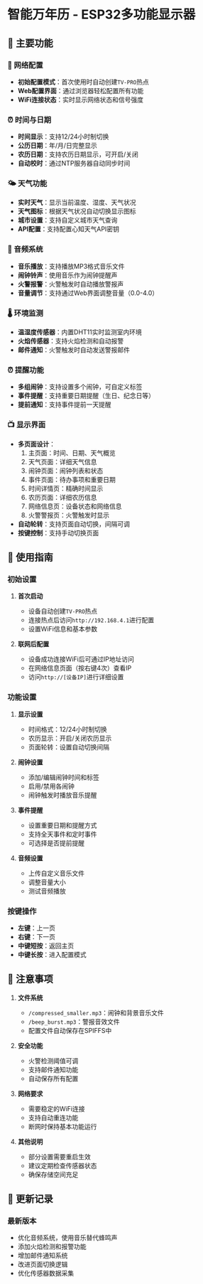 # 智能万年历 - ESP32多功能显示器

## 🌟 主要功能

### 📱 网络配置
- **初始配置模式**：首次使用时自动创建`TV-PRO`热点
- **Web配置界面**：通过浏览器轻松配置所有功能
- **WiFi连接状态**：实时显示网络状态和信号强度

### ⏰ 时间与日期
- **时间显示**：支持12/24小时制切换
- **公历日期**：年/月/日完整显示
- **农历日期**：支持农历日期显示，可开启/关闭
- **自动校时**：通过NTP服务器自动同步时间

### 🌤️ 天气功能
- **实时天气**：显示当前温度、湿度、天气状况
- **天气图标**：根据天气状况自动切换显示图标
- **城市设置**：支持自定义城市天气查询
- **API配置**：支持配置心知天气API密钥

### 🎵 音频系统
- **音乐播放**：支持播放MP3格式音乐文件
- **闹钟铃声**：使用音乐作为闹钟提醒声
- **火警报警**：火警触发时自动播放警报声
- **音量调节**：支持通过Web界面调整音量（0.0-4.0）

### 🌡️ 环境监测
- **温湿度传感器**：内置DHT11实时监测室内环境
- **火焰传感器**：支持火焰检测和自动报警
- **邮件通知**：火警触发时自动发送警报邮件

### ⏰ 提醒功能
- **多组闹钟**：支持设置多个闹钟，可自定义标签
- **事件提醒**：支持重要日期提醒（生日、纪念日等）
- **提前通知**：支持事件提前一天提醒

### 📺 显示界面
- **多页面设计**：
  1. 主页面：时间、日期、天气概览
  2. 天气页面：详细天气信息
  3. 闹钟页面：闹钟列表和状态
  4. 事件页面：待办事项和重要日期
  5. 时间详情页：精确时间显示
  6. 农历页面：详细农历信息
  7. 网络信息页：设备状态和网络信息
  8. 火警警报页：火警触发时显示
- **自动轮转**：支持页面自动切换，间隔可调
- **按键控制**：支持手动切换页面

## 🔧 使用指南

### 初始设置
1. **首次启动**
   - 设备自动创建`TV-PRO`热点
   - 连接热点后访问`http://192.168.4.1`进行配置
   - 设置WiFi信息和基本参数

2. **联网后配置**
   - 设备成功连接WiFi后可通过IP地址访问
   - 在网络信息页面（按右键4次）查看IP
   - 访问`http://[设备IP]`进行详细设置

### 功能设置
1. **显示设置**
   - 时间格式：12/24小时制切换
   - 农历显示：开启/关闭农历显示
   - 页面轮转：设置自动切换间隔

2. **闹钟设置**
   - 添加/编辑闹钟时间和标签
   - 启用/禁用各闹钟
   - 闹钟触发时播放音乐提醒

3. **事件提醒**
   - 设置重要日期和提醒方式
   - 支持全天事件和定时事件
   - 可选择是否提前提醒

4. **音频设置**
   - 上传自定义音乐文件
   - 调整音量大小
   - 测试音频播放

### 按键操作
- **左键**：上一页
- **右键**：下一页
- **中键短按**：返回主页
- **中键长按**：进入配置模式

## 📝 注意事项

1. **文件系统**
   - `/compressed_smaller.mp3`：闹钟和背景音乐文件
   - `/beep_burst.mp3`：警报音效文件
   - 配置文件自动保存在SPIFFS中

2. **安全功能**
   - 火警检测阈值可调
   - 支持邮件通知功能
   - 自动保存所有配置

3. **网络要求**
   - 需要稳定的WiFi连接
   - 支持自动重连功能
   - 断网时保持基本功能运行

4. **其他说明**
   - 部分设置需要重启生效
   - 建议定期检查传感器状态
   - 确保存储空间充足

## 🔄 更新记录

### 最新版本
- 优化音频系统，使用音乐替代蜂鸣声
- 添加火焰检测和报警功能
- 增加邮件通知系统
- 改进页面切换逻辑
- 优化传感器数据采集 